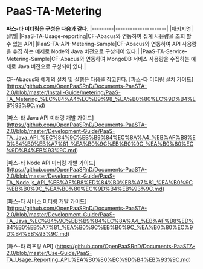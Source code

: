 # PaaS-TA-Metering

**파스-타 미터링은 구성은 다음과 같다.**
|---------|---------------------|
|패키지명|설명|
|PaaS-TA-Usage-reporting|CF-Abacus와 연동하여 집계 사용량을 조회 할 수 있는 API|
|PaaS-TA-API-Metering-Sample|CF-Abacus와 연동하여 API 사용량을 수집 하는 예제로 Node와 Java 버전으로 구성되어 있다.|
|PaaS-TA-Service-Metering-Sample|CF-Abacus와 연동하여 MongoDB 서비스 사용량을 수집하는 예제로 Java 버전으로 구성되어 있다.|

CF-Abacus와 예제의 설치 및 실행은 다음을 참고한다.
[파스-타 미터링 설치 가이드]
(https://github.com/OpenPaaSRnD/Documents-PaaSTA-2.0/blob/master/Install-Guide/metering/PaaS-TA_Metering_%EC%84%A4%EC%B9%98_%EA%B0%80%EC%9D%B4%EB%93%9C.md)

[파스-타 Java API 미터링 개발 가이드]
(https://github.com/OpenPaaSRnD/Documents-PaaSTA-2.0/blob/master/Development-Guide/PaaS-TA_Java_API_%EC%84%9C%EB%B9%84%EC%8A%A4_%EB%AF%B8%ED%84%B0%EB%A7%81_%EA%B0%9C%EB%B0%9C_%EA%B0%80%EC%9D%B4%EB%93%9C.md)

[파스-타 Node API 미터링 개발 가이드]
(https://github.com/OpenPaaSRnD/Documents-PaaSTA-2.0/blob/master/Development-Guide/PaaS-TA_Node.js_API_%EB%AF%B8%ED%84%B0%EB%A7%81_%EA%B0%9C%EB%B0%9C_%EA%B0%80%EC%9D%B4%EB%93%9C.md)

[파스-타 서비스 미터링 개발 가이드]
(https://github.com/OpenPaaSRnD/Documents-PaaSTA-2.0/blob/master/Development-Guide/PaaS-TA_Java_%EC%84%9C%EB%B9%84%EC%8A%A4_%EB%AF%B8%ED%84%B0%EB%A7%81_%EA%B0%9C%EB%B0%9C_%EA%B0%80%EC%9D%B4%EB%93%9C.md)

[파스-타 리포팅 API]
(https://github.com/OpenPaaSRnD/Documents-PaaSTA-2.0/blob/master/Use-Guide/PaaS-TA_Usage_Reporting_API_%EA%B0%80%EC%9D%B4%EB%93%9C.md)

